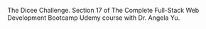 The Dicee Challenge. Section 17 of The Complete Full-Stack Web Development Bootcamp Udemy course with Dr. Angela Yu. 

